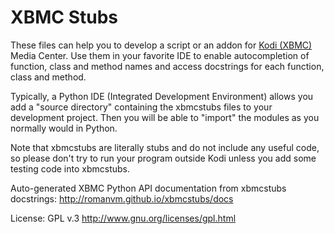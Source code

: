 XBMC Stubs
==========

These files can help you to develop a script or an addon for [Kodi (XBMC)](http://kodi.tv/) Media Center. Use them in your favorite IDE to enable autocompletion of function, class and method names and access docstrings for each function, class and method.

Typically, a Python IDE (Integrated Development Environment) allows you add a "source directory" containing the xbmcstubs files to your development project. Then you will be able to "import" the modules as you normally would in Python.

Note that xbmcstubs are literally stubs and do not include any useful code, so please don't try to run your program outside Kodi unless you add some testing code into xbmcstubs.

Auto-generated XBMC Python API documentation from xbmcstubs docstrings: http://romanvm.github.io/xbmcstubs/docs

License: GPL v.3 http://www.gnu.org/licenses/gpl.html
